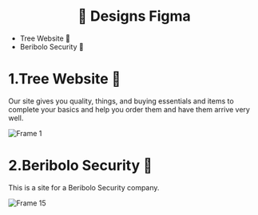 <h1 align="center"> 🍱 Designs Figma</h1>

- Tree Website 🌲
- Beribolo Security 🔐


# 1.Tree Website 🌲
Our site gives you quality, things, and buying essentials and items to complete your basics and help you order them and have them arrive very well.

![Frame 1](https://github.com/user-attachments/assets/ad19722e-48ae-4a9d-8821-78234cc44cc1)


# 2.Beribolo Security 🔐
This is a site for a Beribolo Security company.

![Frame 15](https://github.com/user-attachments/assets/63bebea9-4ed9-4734-95bc-bbb15a53376b)


